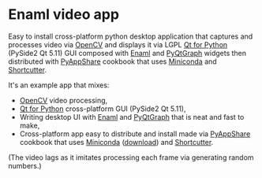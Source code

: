 # Enaml video app

Easy to install cross-platform python desktop application that captures and processes video via [OpenCV](https://opencv.org/) and displays it via LGPL [Qt for Python](https://www.qt.io/qt-for-python) (PySide2 Qt 5.11) GUI composed with [Enaml](https://github.com/nucleic/enaml) and [PyQtGraph](http://pyqtgraph.org) widgets then distributed with [PyAppShare](https://github.com/kiwi0fruit/pyappshare) cookbook that uses [Miniconda](https://conda.io/docs/glossary.html#miniconda-glossary) and [Shortcutter](https://github.com/kiwi0fruit/shortcutter).

It's an example app that mixes:

* [OpenCV](https://opencv.org/) video processing,
* [Qt for Python](https://www.qt.io/qt-for-python) cross-platform GUI (PySide2 Qt 5.11),
* Writing desktop UI with [Enaml](https://github.com/nucleic/enaml) and [PyQtGraph](http://pyqtgraph.org) that is neat and fast to make,
* Cross-platform app easy to distribute and install made via [PyAppShare](https://github.com/kiwi0fruit/pyappshare) cookbook that uses [Miniconda](https://conda.io/docs/glossary.html#miniconda-glossary) ([download](https://conda.io/miniconda.html)) and [Shortcutter](https://github.com/kiwi0fruit/shortcutter).

(The video lags as it imitates processing each frame via generating random numbers.)
